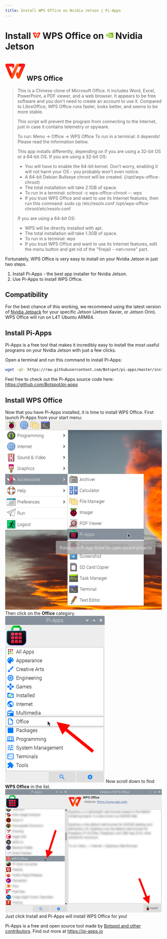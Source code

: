 ```yaml
---
title: Install WPS Office on Nvidia Jetson | Pi-Apps
---
```

<div class="simple-install-content content">

# Install <img src="/img/app-icons/WPS Office/icon-64.png" height=24> WPS Office on <img src=/img/other-icons/nvidia-icon.svg height=24> Nvidia Jetson

## <img src="/img/app-icons/WPS Office/icon-64.png"> WPS Office
> This is a Chinese clone of Microsoft Office.
> It includes Word, Excel, PowerPoint, a PDF viewer, and a web browser. It appears to be free software and you don't need to create an account to use it.
> Compared to LibreOffice, WPS Office runs faster, looks better, and seems to be more stable.
> 
> This script will prevent the program from connecting to the Internet, just in case it contains telemetry or spyware.
> 
> To run: Menu -> Office -> WPS Office
> To run in a terminal: it depends! Please read the information below.
> 
> This app installs differently, depending on if you are using a 32-bit OS or a 64-bit OS.
> If you are using a 32-bit OS:
> - You will have to enable the 64-bit kernel. Don't worry, enabling it will not harm your OS - you probably won't even notice.
> - A 64-bit Debian Bullseye chroot will be created. (/opt/wps-office-chroot)
> - The total installation will take 2.1GB of space.
> - To run in a terminal: schroot -c wps-office-chroot -- wps
> - If you trust WPS Office and want to use its Internet features, then run this command: sudo cp /etc/resolv.conf /opt/wps-office-chroot/etc/resolv.conf
> 
> If you are using a 64-bit OS:
> - WPS will be directly installed with apt.
> - The total installation will take 1.3GB of space.
> - To run in a terminal: wps
> - If you trust WPS Office and want to use its Internet features, edit the menu button and get rid of the "firejail --net=none" part.

Fortunately, WPS Office is very easy to install on your Nvidia Jetson in just two steps.
1. Install Pi-Apps - the best app installer for Nvidia Jetson.
2. Use Pi-Apps to install WPS Office.
</div>
<div class="simple-install-content content">

## Compatibility
For the best chance of this working, we recommend using the latest version of [Nvidia Jetpack](https://developer.nvidia.com/embedded/jetpack-archive) for your specific Jetson (Jetson Xavier, or Jetson Orin).
WPS Office will run on L4T Ubuntu ARM64.
</div>
<div class="simple-install-content content">

## Install Pi-Apps

Pi-Apps is a free tool that makes it incredibly easy to install the most useful programs on your Nvidia Jetson with just a few clicks.

Open a terminal and run this command to install Pi-Apps:
```bash
wget -qO- https://raw.githubusercontent.com/Botspot/pi-apps/master/install | bash
```
Feel free to check out the Pi-Apps source code here: https://github.com/Botspot/pi-apps
</div>
<div class="simple-install-content content">

## Install WPS Office

Now that you have Pi-Apps installed, it is time to install WPS Office.
First launch Pi-Apps from your start menu:
<img src="/img/start-menu.png">
Then click on the <b>Office</b> category.
<img src="/img/category-selections/Office.png">
Now scroll down to find <b>WPS Office</b> in the list.
<img src="/img/app-icons/WPS Office/app-selection.png">
Just click Install and Pi-Apps will install WPS Office for you!
</div>
<div class="simple-install-content content">

Pi-Apps is a free and open source tool made by [Botspot and other contributors](/about/#contributors). Find out more at https://pi-apps.io
</div>
